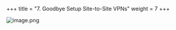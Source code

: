 +++
title = "7. Goodbye Setup Site-to-Site VPNs"
weight = 7
+++


![image.png](/images/008-viii-clean-it-up/39-247463-image.png)


